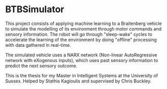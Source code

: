 # BTBSimulator

This project consists of applying machine learning to a Braitenberg vehicle to simulate the modelling of its environment through motor commands and sensory information.
The robot will go through "sleep-wake" cycles to accelerate the learning of the environment by doing "offline" processing with data gathered in real-time.

The simulated vehicle uses a NARX network (Non-linear AutoRegressive network with eXogenous inputs), which uses past sensory information  to predict the next sensory outcome.

This is the thesis for my Master in Intelligent Systems at the University of Sussex. Helped by Stathis Kagioulis and supervised by Chris Buckley.
